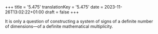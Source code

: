 +++
title = '5.475'
translationKey = '5.475'
date = 2023-11-26T13:02:22+01:00
draft = false
+++

It is only a question of constructing a system of signs of a definite number of dimensions—of a definite mathematical multiplicity.
